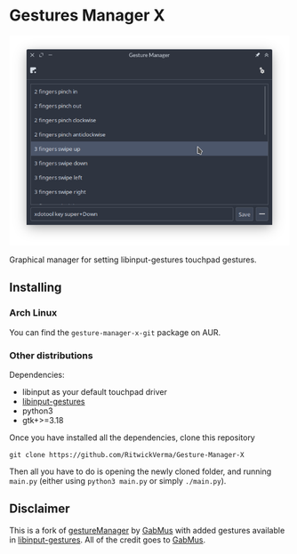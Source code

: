 # Gestures Manager X


![screenshot](screenshot.png)

Graphical manager for setting libinput-gestures touchpad gestures.

## Installing

### Arch Linux

You can find the `gesture-manager-x-git` package on AUR.

### Other distributions

Dependencies:
- libinput as your default touchpad driver
- [libinput-gestures](https://github.com/bulletmark/libinput-gestures)
- python3
- gtk+>=3.18

Once you have installed all the dependencies, clone this repository
~~~
git clone https://github.com/RitwickVerma/Gesture-Manager-X
~~~

Then all you have to do is opening the newly cloned folder, and running `main.py` (either using `python3 main.py` or simply `./main.py`).


## Disclaimer
This is a fork of [gestureManager](https://github.com/GabMus/gestureManager) by [GabMus](https://github.com/GabMus) with added gestures available in [libinput-gestures](https://github.com/bulletmark/libinput-gestures). All of the credit goes to [GabMus](https://github.com/GabMus). 